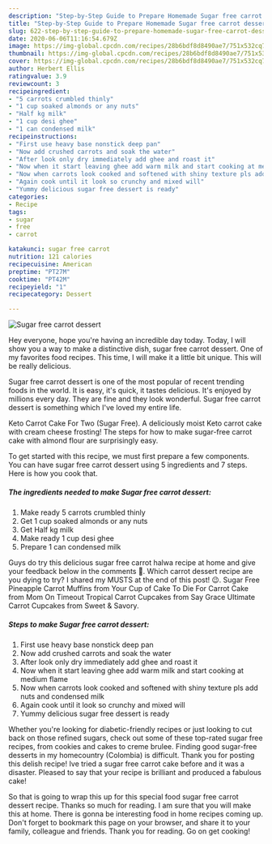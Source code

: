 ```yaml
---
description: "Step-by-Step Guide to Prepare Homemade Sugar free carrot dessert"
title: "Step-by-Step Guide to Prepare Homemade Sugar free carrot dessert"
slug: 622-step-by-step-guide-to-prepare-homemade-sugar-free-carrot-dessert
date: 2020-06-06T11:16:54.679Z
image: https://img-global.cpcdn.com/recipes/28b6bdf8d8490ae7/751x532cq70/sugar-free-carrot-dessert-recipe-main-photo.jpg
thumbnail: https://img-global.cpcdn.com/recipes/28b6bdf8d8490ae7/751x532cq70/sugar-free-carrot-dessert-recipe-main-photo.jpg
cover: https://img-global.cpcdn.com/recipes/28b6bdf8d8490ae7/751x532cq70/sugar-free-carrot-dessert-recipe-main-photo.jpg
author: Herbert Ellis
ratingvalue: 3.9
reviewcount: 3
recipeingredient:
- "5 carrots crumbled thinly"
- "1 cup soaked almonds or any nuts"
- "Half kg milk"
- "1 cup desi ghee"
- "1 can condensed milk"
recipeinstructions:
- "First use heavy base nonstick deep pan"
- "Now add crushed carrots and soak the water"
- "After look only dry immediately add ghee and roast it"
- "Now when it start leaving ghee add warm milk and start cooking at medium flame"
- "Now when carrots look cooked and softened with shiny texture pls add nuts and condensed milk"
- "Again cook until it look so crunchy and mixed will"
- "Yummy delicious sugar free dessert is ready"
categories:
- Recipe
tags:
- sugar
- free
- carrot

katakunci: sugar free carrot 
nutrition: 121 calories
recipecuisine: American
preptime: "PT27M"
cooktime: "PT42M"
recipeyield: "1"
recipecategory: Dessert

---
```



![Sugar free carrot dessert](https://img-global.cpcdn.com/recipes/28b6bdf8d8490ae7/751x532cq70/sugar-free-carrot-dessert-recipe-main-photo.jpg)

Hey everyone, hope you're having an incredible day today. Today, I will show you a way to make a distinctive dish, sugar free carrot dessert. One of my favorites food recipes. This time, I will make it a little bit unique. This will be really delicious.

Sugar free carrot dessert is one of the most popular of recent trending foods in the world. It is easy, it's quick, it tastes delicious. It's enjoyed by millions every day. They are fine and they look wonderful. Sugar free carrot dessert is something which I've loved my entire life.

Keto Carrot Cake For Two (Sugar Free). A deliciously moist Keto carrot cake with cream cheese frosting! The steps for how to make sugar-free carrot cake with almond flour are surprisingly easy.


To get started with this recipe, we must first prepare a few components. You can have sugar free carrot dessert using 5 ingredients and 7 steps. Here is how you cook that.

<!--inarticleads1-->

##### The ingredients needed to make Sugar free carrot dessert:

1. Make ready 5 carrots crumbled thinly
1. Get 1 cup soaked almonds or any nuts
1. Get Half kg milk
1. Make ready 1 cup desi ghee
1. Prepare 1 can condensed milk


Guys do try this delicious sugar free carrot halwa recipe at home and give your feedback below in the comments 🤩. Which carrot dessert recipe are you dying to try? I shared my MUSTS at the end of this post! 😉. Sugar Free Pineapple Carrot Muffins from Your Cup of Cake To Die For Carrot Cake from Mom On Timeout Tropical Carrot Cupcakes from Say Grace Ultimate Carrot Cupcakes from Sweet &amp; Savory. 

<!--inarticleads2-->

##### Steps to make Sugar free carrot dessert:

1. First use heavy base nonstick deep pan
1. Now add crushed carrots and soak the water
1. After look only dry immediately add ghee and roast it
1. Now when it start leaving ghee add warm milk and start cooking at medium flame
1. Now when carrots look cooked and softened with shiny texture pls add nuts and condensed milk
1. Again cook until it look so crunchy and mixed will
1. Yummy delicious sugar free dessert is ready


Whether you&#39;re looking for diabetic-friendly recipes or just looking to cut back on those refined sugars, check out some of these top-rated sugar free recipes, from cookies and cakes to creme brulee. Finding good sugar-free desserts in my homecountry (Colombia) is difficult. Thank you for posting this delish recipe! Ive tried a sugar free carrot cake before and it was a disaster. Pleased to say that your recipe is brilliant and produced a fabulous cake! 

So that is going to wrap this up for this special food sugar free carrot dessert recipe. Thanks so much for reading. I am sure that you will make this at home. There is gonna be interesting food in home recipes coming up. Don't forget to bookmark this page on your browser, and share it to your family, colleague and friends. Thank you for reading. Go on get cooking!
